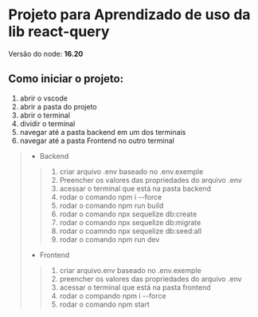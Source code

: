 
# Projeto para Aprendizado de uso da lib react-query

Versão do node: **16.20** 

## Como iniciar o projeto:

1. abrir o vscode
2. abrir a pasta do projeto
3. abrir o terminal
4. dividir o terminal
5. navegar até a pasta backend em um dos terminais
6. navegar até a pasta Frontend no outro terminal

> - Backend
>>    1. criar arquivo .env baseado no .env.exemple
>>    2. Preencher os valores das propriedades do arquivo .env
>>    3. acessar o terminal que está na pasta backend
>>    4. rodar o comando npm i --force
>>    5. rodar o comando npm run build
>>    6. rodar o comando npx sequelize db:create
>>    7. rodar o comando npx sequelize db:migrate
>>    8. rodar o coamndo npx sequelize db:seed:all
>>    9. rodar o comando npm run dev
> - Frontend
>>    1. criar arquivo.env baseado no .env.exemple
>>    2. preencher os valores das propriedades do arquivo .env
>>    3. acessar o terminal que está na pasta frontend
>>    4. rodar o compando npm i --force
>>    5. rodar o comando npm start

